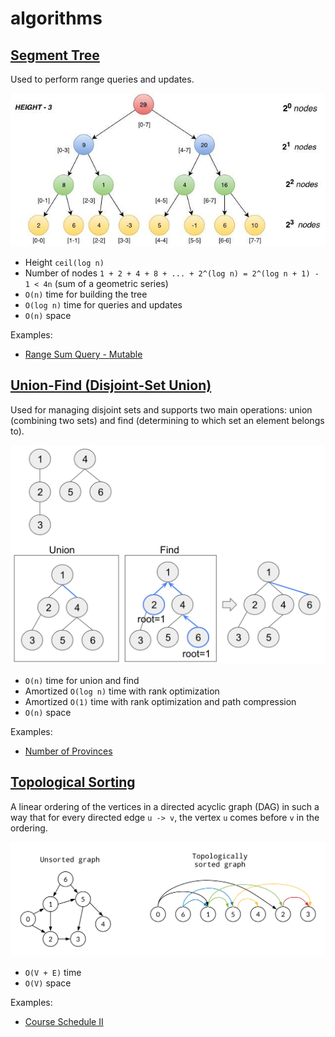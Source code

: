 # algorithms

## [Segment Tree](/segment-tree.py)

Used to perform range queries and updates.

![segment-tree](/img/segment-tree.jpeg)

* Height `ceil(log n)`
* Number of nodes `1 + 2 + 4 + 8 + ... + 2^(log n) = 2^(log n + 1) - 1 < 4n` (sum of a geometric series)
* `O(n)` time for building the tree
* `O(log n)` time for queries and updates
* `O(n)` space

Examples:

* [Range Sum Query - Mutable](https://leetcode.com/problems/range-sum-query-mutable/description/)

## [Union-Find (Disjoint-Set Union)](/union-find.py)

Used for managing disjoint sets and supports two main operations: union (combining two sets) and find (determining to which set an element belongs to).

![union-find](/img/union-find.png)

* `O(n)` time for union and find
* Amortized `O(log n)` time with rank optimization
* Amortized `O(1)` time with rank optimization and path compression
* `O(n)` space

Examples:

* [Number of Provinces](https://leetcode.com/problems/number-of-provinces/description/)

## [Topological Sorting](/topological-sorting.py)

A linear ordering of the vertices in a directed acyclic graph (DAG) in such a way that for every directed edge `u -> v`, the vertex `u`  comes before `v` in the ordering.

![topological-sorting](/img/topological-sorting.png)

* `O(V + E)` time
* `O(V)` space

Examples:

* [Course Schedule II](https://leetcode.com/problems/course-schedule-ii/description/)
